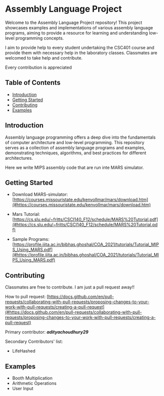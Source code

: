 # Assembly Language Project

Welcome to the Assembly Language Project repository! This project showcases examples and implementations of various assembly language programs, aiming to provide a resource for learning and understanding low-level programming concepts.

I aim to provide help to every student undertaking the CSC401 course and provide them with necessary help in the laboratory classes. Classmates are welcomed to take help and contribute.

Every contribution is appreciated

## Table of Contents
- [Introduction](#introduction)
- [Getting Started](#getting-started)
- [Contributing](#contributing)
- [Examples](#examples)

## Introduction
Assembly language programming offers a deep dive into the fundamentals of computer architecture and low-level programming. This repository serves as a collection of assembly language programs and examples, demonstrating techniques, algorithms, and best practices for different architectures.

Here we write MIPS assembly code that are run inte MARS simulator.

## Getting Started

- Download MARS-simulator: [https://courses.missouristate.edu/kenvollmar/mars/download.htm](#https://courses.missouristate.edu/kenvollmar/mars/download.htm)

- Mars Tutorial: [https://cs.slu.edu/~fritts/CSCI140_F12/schedule/MARS%20Tutorial.pdf](#https://cs.slu.edu/~fritts/CSCI140_F12/schedule/MARS%20Tutorial.pdf)

- Sample Programs: [https://profile.iiita.ac.in/bibhas.ghoshal/COA_2021/tutorials/Tutorial_MIPS_Using_MARS.pdf](#https://profile.iiita.ac.in/bibhas.ghoshal/COA_2021/tutorials/Tutorial_MIPS_Using_MARS.pdf)

## Contributing

Classmates are free to contribute.
I am just a pull request away!!

How to pull request: [https://docs.github.com/en/pull-requests/collaborating-with-pull-requests/proposing-changes-to-your-work-with-pull-requests/creating-a-pull-request](#https://docs.github.com/en/pull-requests/collaborating-with-pull-requests/proposing-changes-to-your-work-with-pull-requests/creating-a-pull-request)

Primary contributor: ***adityachoudhury29***

Secondary Contributors' list:
* LifeHashed

## Examples

- Booth Multiplication
- Arithmetic Operations
- User Input
